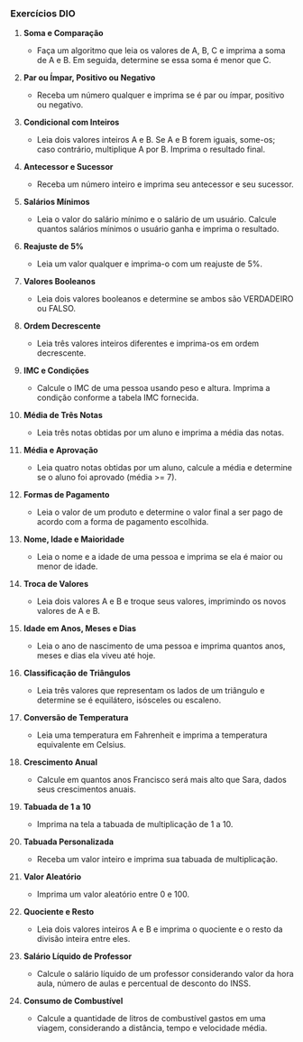 ### Exercícios DIO

1. **Soma e Comparação**

   - Faça um algoritmo que leia os valores de A, B, C e imprima a soma de A e B. Em seguida, determine se essa soma é menor que C.

2. **Par ou Ímpar, Positivo ou Negativo**

   - Receba um número qualquer e imprima se é par ou ímpar, positivo ou negativo.

3. **Condicional com Inteiros**

   - Leia dois valores inteiros A e B. Se A e B forem iguais, some-os; caso contrário, multiplique A por B. Imprima o resultado final.

4. **Antecessor e Sucessor**

   - Receba um número inteiro e imprima seu antecessor e seu sucessor.

5. **Salários Mínimos**

   - Leia o valor do salário mínimo e o salário de um usuário. Calcule quantos salários mínimos o usuário ganha e imprima o resultado.

6. **Reajuste de 5%**

   - Leia um valor qualquer e imprima-o com um reajuste de 5%.

7. **Valores Booleanos**

   - Leia dois valores booleanos e determine se ambos são VERDADEIRO ou FALSO.

8. **Ordem Decrescente**

   - Leia três valores inteiros diferentes e imprima-os em ordem decrescente.

9. **IMC e Condições**

   - Calcule o IMC de uma pessoa usando peso e altura. Imprima a condição conforme a tabela IMC fornecida.

10. **Média de Três Notas**

    - Leia três notas obtidas por um aluno e imprima a média das notas.

11. **Média e Aprovação**

    - Leia quatro notas obtidas por um aluno, calcule a média e determine se o aluno foi aprovado (média >= 7).

12. **Formas de Pagamento**

    - Leia o valor de um produto e determine o valor final a ser pago de acordo com a forma de pagamento escolhida.

13. **Nome, Idade e Maioridade**

    - Leia o nome e a idade de uma pessoa e imprima se ela é maior ou menor de idade.

14. **Troca de Valores**

    - Leia dois valores A e B e troque seus valores, imprimindo os novos valores de A e B.

15. **Idade em Anos, Meses e Dias**

    - Leia o ano de nascimento de uma pessoa e imprima quantos anos, meses e dias ela viveu até hoje.

16. **Classificação de Triângulos**

    - Leia três valores que representam os lados de um triângulo e determine se é equilátero, isósceles ou escaleno.

17. **Conversão de Temperatura**

    - Leia uma temperatura em Fahrenheit e imprima a temperatura equivalente em Celsius.

18. **Crescimento Anual**

    - Calcule em quantos anos Francisco será mais alto que Sara, dados seus crescimentos anuais.

19. **Tabuada de 1 a 10**

    - Imprima na tela a tabuada de multiplicação de 1 a 10.

20. **Tabuada Personalizada**

    - Receba um valor inteiro e imprima sua tabuada de multiplicação.

21. **Valor Aleatório**

    - Imprima um valor aleatório entre 0 e 100.

22. **Quociente e Resto**

    - Leia dois valores inteiros A e B e imprima o quociente e o resto da divisão inteira entre eles.

23. **Salário Líquido de Professor**

    - Calcule o salário líquido de um professor considerando valor da hora aula, número de aulas e percentual de desconto do INSS.

24. **Consumo de Combustível**
    - Calcule a quantidade de litros de combustível gastos em uma viagem, considerando a distância, tempo e velocidade média.

